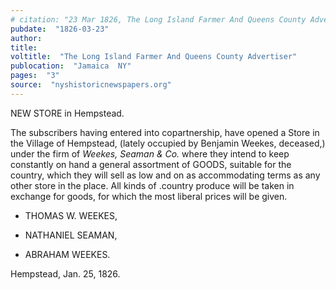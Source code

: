 ```yaml
---
# citation: "23 Mar 1826, The Long Island Farmer And Queens County Advertiser, Jamaica NY, p3, nyshistoricnewspapers.org."
pubdate:  "1826-03-23"
author: 
title: 
voltitle:  "The Long Island Farmer And Queens County Advertiser"
publocation:  "Jamaica  NY"
pages:  "3"
source:  "nyshistoricnewspapers.org"
---
```

NEW STORE in Hempstead. 

The subscribers having entered into copartnership, have opened a Store in the Village of Hempstead, (lately occupied by Benjamin Weekes, deceased,) under the firm of *Weekes, Seaman & Co.* where they intend to keep constantly on hand a general assortment of GOODS, suitable for the country, which they will sell as low and on as accommodating terms as any other store in the place. All kinds of .country produce will be taken in exchange for goods, for which the most liberal prices will be given.

  - THOMAS W. WEEKES, 

  - NATHANIEL SEAMAN, 

  - ABRAHAM WEEKES. 

Hempstead, Jan. 25, 1826.

